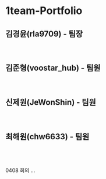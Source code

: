 # 1team-Portfolio
<h2>김경윤(rla9709) - 팀장</h2><br>
<h2>김준형(voostar_hub) - 팀원</h2><br>
<h2>신제원(JeWonShin) - 팀원</h2><br>
<h2>최해원(chw6633) - 팀원</h2><br>
<br><br>
0408 회의
...
